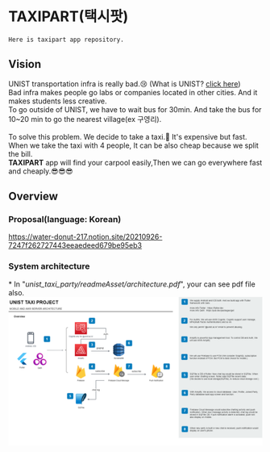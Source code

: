 # TAXIPART(택시팟)
~~~
Here is taxipart app repository.
~~~
## Vision
UNIST transportation infra is really bad.😢 (What is UNIST? <a href = "https://www.unist.ac.kr/">click here</a>)<br>
Bad infra makes people go labs or companies located in other cities. And it makes students less creative.<br>
To go outside of UNIST, we have to wait bus for 30min. And take the bus for 10~20 min to go the nearest village(ex 구영리).<br>
<br>
To solve this problem. We decide to take a taxi.🚕 It's expensive but fast. When we take the taxi with 4 people, It can be also cheap because we split the bill.<br>
**TAXIPART** app will find your carpool easily,Then we can go everywhere fast and cheaply.😎😎😎<br>

## Overview
### Proposal(language: Korean)
https://water-donut-217.notion.site/20210926-7247f262727443eeaedeed679be95eb3

### System architecture
\* In "*unist_taxi_party/readmeAsset/architecture.pdf*", your can see pdf file also.
![title](/readmeAsset/architecture.png)
